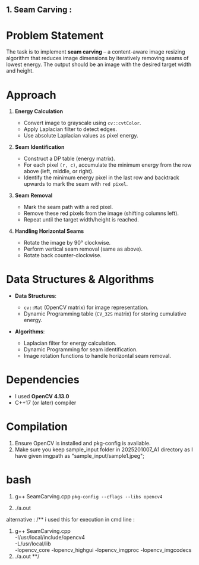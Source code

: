 ## 1. Seam Carving  :

# Problem Statement  
The task is to implement **seam carving** – a content-aware image resizing algorithm that reduces image dimensions by iteratively removing seams of lowest energy. The output should be an image with the desired target width and height.  

# Approach  

1. **Energy Calculation**  
   - Convert image to grayscale using `cv::cvtColor`.  
   - Apply Laplacian filter to detect edges.  
   - Use absolute Laplacian values as pixel energy.  

2. **Seam Identification**  
   - Construct a DP table (energy matrix).  
   - For each pixel `(r, c)`, accumulate the minimum energy from the row above (left, middle, or right).  
   - Identify the minimum energy pixel in the last row and backtrack upwards to mark the seam with `red pixel`.  

3. **Seam Removal**  
   - Mark the seam path with a red pixel.  
   - Remove these red pixels from the image (shifting columns left).  
   - Repeat until the target width/height is reached.  

4. **Handling Horizontal Seams**  
   - Rotate the image by 90° clockwise.  
   - Perform vertical seam removal (same as above).  
   - Rotate back counter-clockwise.  

# Data Structures & Algorithms  
- **Data Structures**:  
  - `cv::Mat` (OpenCV matrix) for image representation.  
  - Dynamic Programming table (`CV_32S` matrix) for storing cumulative energy.  

- **Algorithms**:  
  - Laplacian filter for energy calculation.  
  - Dynamic Programming for seam identification.  
  - Image rotation functions to handle horizontal seam removal.  

# Dependencies  
- I used **OpenCV 4.13.0**  
- C++17 (or later) compiler  

# Compilation  

1. Ensure OpenCV is installed and pkg-config is available.  
2. Make sure you keep sample_input folder in 2025201007_A1 directory 
as I have given imgpath as "sample_input/sample1.jpeg";

# bash
1. g++ SeamCarving.cpp  `pkg-config --cflags --libs opencv4`

2. ./a.out

alternative : /** i used this for execution in cmd line :

1. g++ SeamCarving.cpp  \
    -I/usr/local/include/opencv4 \
    -L/usr/local/lib \
    -lopencv_core -lopencv_highgui -lopencv_imgproc -lopencv_imgcodecs 
2. ./a.out
    **/
